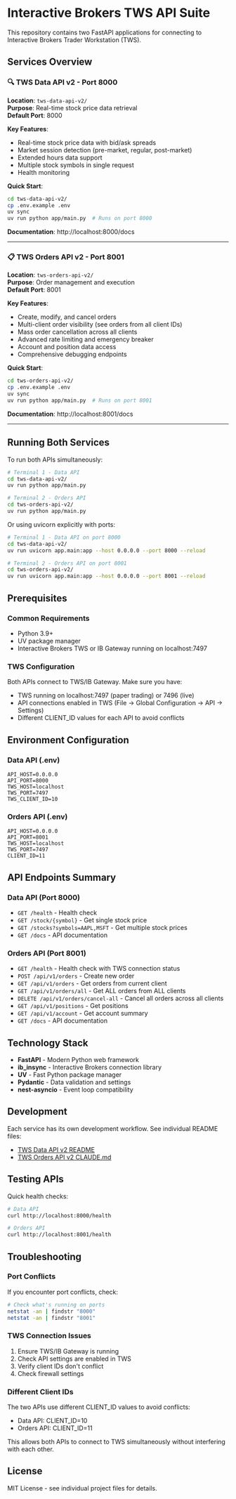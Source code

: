 # Interactive Brokers TWS API Suite

This repository contains two FastAPI applications for connecting to Interactive Brokers Trader Workstation (TWS).

## Services Overview

### 🔍 TWS Data API v2 - Port 8000
**Location**: `tws-data-api-v2/`  
**Purpose**: Real-time stock price data retrieval  
**Default Port**: 8000

**Key Features**:
- Real-time stock price data with bid/ask spreads
- Market session detection (pre-market, regular, post-market)  
- Extended hours data support
- Multiple stock symbols in single request
- Health monitoring

**Quick Start**:
```bash
cd tws-data-api-v2/
cp .env.example .env
uv sync
uv run python app/main.py  # Runs on port 8000
```

**Documentation**: http://localhost:8000/docs

---

### 📋 TWS Orders API v2 - Port 8001
**Location**: `tws-orders-api-v2/`  
**Purpose**: Order management and execution  
**Default Port**: 8001

**Key Features**:
- Create, modify, and cancel orders
- Multi-client order visibility (see orders from all client IDs)
- Mass order cancellation across all clients
- Advanced rate limiting and emergency breaker
- Account and position data access
- Comprehensive debugging endpoints

**Quick Start**:
```bash
cd tws-orders-api-v2/
cp .env.example .env
uv sync
uv run python app/main.py  # Runs on port 8001
```

**Documentation**: http://localhost:8001/docs

---

## Running Both Services

To run both APIs simultaneously:

```bash
# Terminal 1 - Data API
cd tws-data-api-v2/
uv run python app/main.py

# Terminal 2 - Orders API  
cd tws-orders-api-v2/
uv run python app/main.py
```

Or using uvicorn explicitly with ports:

```bash
# Terminal 1 - Data API on port 8000
cd tws-data-api-v2/
uv run uvicorn app.main:app --host 0.0.0.0 --port 8000 --reload

# Terminal 2 - Orders API on port 8001
cd tws-orders-api-v2/  
uv run uvicorn app.main:app --host 0.0.0.0 --port 8001 --reload
```

## Prerequisites

### Common Requirements
- Python 3.9+
- UV package manager
- Interactive Brokers TWS or IB Gateway running on localhost:7497

### TWS Configuration
Both APIs connect to TWS/IB Gateway. Make sure you have:
- TWS running on localhost:7497 (paper trading) or 7496 (live)
- API connections enabled in TWS (File → Global Configuration → API → Settings)
- Different CLIENT_ID values for each API to avoid conflicts

## Environment Configuration

### Data API (.env)
```
API_HOST=0.0.0.0
API_PORT=8000
TWS_HOST=localhost
TWS_PORT=7497
TWS_CLIENT_ID=10
```

### Orders API (.env)  
```
API_HOST=0.0.0.0
API_PORT=8001
TWS_HOST=localhost
TWS_PORT=7497
CLIENT_ID=11
```

## API Endpoints Summary

### Data API (Port 8000)
- `GET /health` - Health check
- `GET /stock/{symbol}` - Get single stock price
- `GET /stocks?symbols=AAPL,MSFT` - Get multiple stock prices
- `GET /docs` - API documentation

### Orders API (Port 8001)
- `GET /health` - Health check with TWS connection status
- `POST /api/v1/orders` - Create new order
- `GET /api/v1/orders` - Get orders from current client
- `GET /api/v1/orders/all` - Get ALL orders from ALL clients
- `DELETE /api/v1/orders/cancel-all` - Cancel all orders across all clients
- `GET /api/v1/positions` - Get positions
- `GET /api/v1/account` - Get account summary
- `GET /docs` - API documentation

## Technology Stack

- **FastAPI** - Modern Python web framework
- **ib_insync** - Interactive Brokers connection library
- **UV** - Fast Python package manager
- **Pydantic** - Data validation and settings
- **nest-asyncio** - Event loop compatibility

## Development

Each service has its own development workflow. See individual README files:
- [TWS Data API v2 README](./tws-data-api-v2/README.md)
- [TWS Orders API v2 CLAUDE.md](./tws-orders-api-v2/CLAUDE.md)

## Testing APIs

Quick health checks:
```bash
# Data API
curl http://localhost:8000/health

# Orders API
curl http://localhost:8001/health
```

## Troubleshooting

### Port Conflicts
If you encounter port conflicts, check:
```bash
# Check what's running on ports
netstat -an | findstr "8000"
netstat -an | findstr "8001"
```

### TWS Connection Issues
1. Ensure TWS/IB Gateway is running
2. Check API settings are enabled in TWS
3. Verify client IDs don't conflict
4. Check firewall settings

### Different Client IDs
The two APIs use different CLIENT_ID values to avoid conflicts:
- Data API: CLIENT_ID=10
- Orders API: CLIENT_ID=11

This allows both APIs to connect to TWS simultaneously without interfering with each other.

## License

MIT License - see individual project files for details.